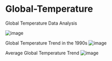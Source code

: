 # Global-Temperature
Global Temperature Data Analysis

![image](https://github.com/user-attachments/assets/817fa010-7ac9-4c21-9291-6cad94dfcb35)


Global Temperature Trend in the 1990s
![image](https://github.com/user-attachments/assets/993afd1a-85b9-4621-9845-cc51d6dfc1fe)

Average Global Temperature Trend
![image](https://github.com/user-attachments/assets/ebef0262-0e3b-45bc-8488-7f853dc64129)
